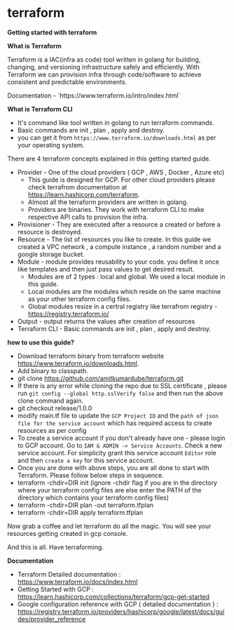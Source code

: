 # terraform

<b>Getting started with terraform</b>

<b>What is Terraform</b>
<p>Terraform is a IAC(infra as code) tool written in golang for building, changing, and versioning infrastructure safely and efficiently. With Terraform we can provision infra through code/software to achieve consistent and predictable environments.</p>
<p>Documentation - `https://www.terraform.io/intro/index.html` </p>

<b>What is Terraform CLI</b> 
- It's command like tool written in golang to run terraform commands.
- Basic commands are init , plan , apply and destroy. 
- you can get it from `https://www.terraform.io/downloads.html` as per your operating system.
 
There are 4 terraform concepts explained in this getting started guide.

- Provider - One of the cloud providers ( GCP , AWS , Docker , Azure etc)
    - This guide is designed for GCP. For other cloud providers please check terrafrom documentation at <a>https://learn.hashicorp.com/terraform.
    - Almost all the terraform providers are written in golang.
    - Providers are binaries. They work with terraform CLI to make respective API calls to provision the infra.
- Provisioner - They are executed after a resource a created or before a resource is destroyed.
- Resource - The list of resources you like to create. In this guide we created a VPC network ,  a compute instance , a random number and a google storage bucket.
- Module - module provides reusability to your code. you define it once like templates and then just pass values to get desired result.
    - Modules are of 2 types : local and global. We used a local module in this guide.
    - Local modules are the modules which reside on the same machine as your other terraform config files.
    - Global modules resize in a certral registry like terrafrom registry - https://registry.terraform.io/
- Output - output returns the values after creation of resources
- Terraform CLI - Basic commands are init , plan , apply and destroy. 

<b> how to use this guide? </b>

- Download terraform binary from terraform website <a>https://www.terraform.io/downloads.html.
- Add binary to classpath.
- git clone https://github.com/amitkumardube/terraform.git
- If there is any error while cloning the repo due to SSL certificate , please run `git config --global http.sslVerify false` and then run the above clone command again.
- git checkout release/1.0.0
- modify main.tf file to update the `GCP Project ID` and the `path of json file for the service account` which has required access to create resources as per config
- To create a service account if you don't already have one - please login to GCP account. Go to `IAM & ADMIN -> Service Accounts`. Check a new service account. For simplicity grant this service account `Editor` role and then `create a key` for this service account.
- Once you are done with above steps, you are all done to start with Terraform. Please follow below steps in sequence.
- terraform -chdir=DIR init (ignore -chdir flag if you are in the directory where your terraform config files are else enter the PATH of the directory which contains your terraform config files)
- terraform -chdir=DIR plan -out terraform.tfplan
- terraform -chdir=DIR apply terraform.tfplan

Now grab a coffee and let terraform do all the magic. You will see your resources getting created in gcp console.

And this is all. Have terraforming.

<b>Documentation</b>
- Terraform Detailed documentation : https://www.terraform.io/docs/index.html
- Getting Started with GCP : https://learn.hashicorp.com/collections/terraform/gcp-get-started
- Google configuration reference with GCP ( detailed documentation ) : https://registry.terraform.io/providers/hashicorp/google/latest/docs/guides/provider_reference

